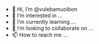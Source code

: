 - 👋 Hi, I’m @vulebamuoibon
- 👀 I’m interested in ...
- 🌱 I’m currently learning ...
- 💞️ I’m looking to collaborate on ...
- 📫 How to reach me ...

<!---
vulebamuoibon/vulebamuoibon is a ✨ special ✨ repository because its `README.md` (this file) appears on your GitHub profile.
You can click the Preview link to take a look at your changes.
--->
